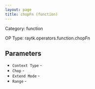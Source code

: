 ```yaml
---
layout: page
title: chopFn (function)
---
```


Category: function

OP Type: raytk.operators.function.chopFn

## Parameters

* `Context Type` - 
* `Chop` - 
* `Extend Mode` - 
* `Range` -

